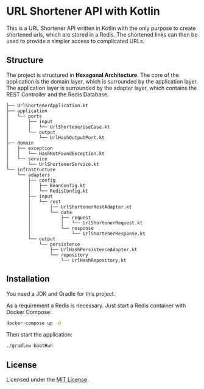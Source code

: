 # URL Shortener API with Kotlin

This is a URL Shortener API written in Kotlin with the only purpose to create shortened urls, which are stored in a Redis.
The shortened links can then be used to provide a simpler access to complicated URLs.

## Structure

The project is structured in **Hexagonal Architecture**. The core of the application is the domain layer, which is
surrounded by the application layer. The application layer is surrounded by the adapter layer, which contains the
REST Controller and the Redis Database.

```
├── UrlShortenerApplication.kt
├── application
│   └── ports
│       ├── input
│       │   └── UrlShortenerUseCase.kt
│       └── output
│           └── UrlHashOutputPort.kt
├── domain
│   ├── exception
│   │   └── HashNotFoundException.kt
│   └── service
│       └── UrlShortenerService.kt
└── infrastructure
    └── adapters
        ├── config
        │   ├── BeanConfig.kt
        │   └── RedisConfig.kt
        ├── input
        │   └── rest
        │       ├── UrlShortenerRestAdapter.kt
        │       └── data
        │           ├── request
        │           │   └── UrlShortenerRequest.kt
        │           └── response
        │               └── UrlShortenerResponse.kt
        └── output
            └── persistence
                ├── UrlHashPersistenceAdapter.kt
                └── repository
                    └── UrlHashRepository.kt
```

## Installation

You need a JDK and Gradle for this project.

As a requirement a Redis is necessary. Just start a Redis container with Docker Compose:

```bash
docker-compose up -d
```

Then start the application:

```bash
./gradlew bootRun
```

## License

Licensed under the [MIT License](LICENSE).

